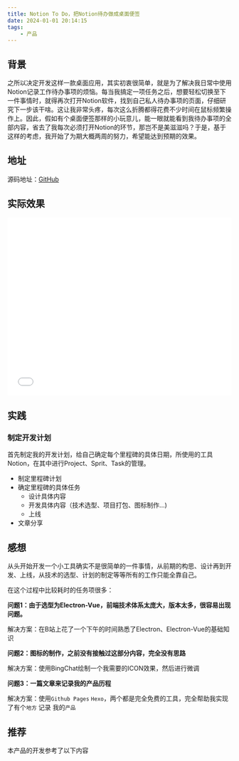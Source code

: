 ```yaml
---
title: Notion To Do，把Notion待办做成桌面便签
date: 2024-01-01 20:14:15
tags:
    - 产品
---
```

## 背景

之所以决定开发这样一款桌面应用，其实初衷很简单，就是为了解决我日常中使用Notion记录工作待办事项的烦恼。每当我搞定一项任务之后，想要轻松切换至下一件事情时，就得再次打开Notion软件，找到自己私人待办事项的页面，仔细研究下一步该干啥。这让我非常头疼，每次这么折腾都得花费不少时间在鼠标频繁操作上。因此，假如有个桌面便签那样的小玩意儿，能一眼就能看到我待办事项的全部内容，省去了我每次必须打开Notion的环节，那岂不是美滋滋吗？于是，基于这样的考虑，我开始了为期大概两周的努力，希望能达到预期的效果。

## 地址

源码地址：[GitHub](https://https://github.com/DoublePoint/NotionToDo)

## 实际效果
<iframe src="//player.bilibili.com/player.html?aid=411341785&bvid=BV1pV411X7pz&cid=1406437727&p=1" scrolling="no" border="0" frameborder="no" framespacing="0" 
style="width:100%;height:400px;"
allowfullscreen="true"> </iframe>

## 实践

### 制定开发计划

首先制定我的开发计划，给自己确定每个里程碑的具体日期，所使用的工具Notion，在其中进行Project、Sprit、Task的管理。

* 制定里程碑计划
* 确定里程碑的具体任务
  * 设计具体内容
  * 开发具体内容（技术选型、项目打包、图标制作...)
  * 上线
* 文章分享

## 感想

从头开始开发一个小工具确实不是很简单的一件事情，从前期的构思、设计再到开发、上线，从技术的选型、计划的制定等等所有的工作只能全靠自己。

在这个过程中比较耗时的任务项很多：

**问题1：由于选型为Electron-Vue，前端技术体系太庞大，版本太多，很容易出现问题。**

解决方案：在B站上花了一个下午的时间熟悉了Electron、Electron-Vue的基础知识

**问题2：图标的制作，之前没有接触过这部分内容，完全没有思路**

解决方案：使用BingChat绘制一个我需要的ICON效果，然后进行微调

**问题3：一篇文章来记录我的产品历程**

解决方案：使用`Github Pages` `Hexo`，两个都是完全免费的工具，完全帮助我实现了有个`地方` 记录 我的`产品`

## 推荐

本产品的开发参考了以下内容
